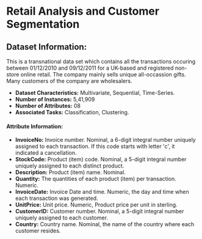 # Retail Analysis and Customer Segmentation
## Dataset Information:
This is a transnational data set which contains all the transactions occuring between 01/12/2010 and 09/12/2011 for a UK-based and registered non-store online retail. The company mainly sells unique all-occassion gifts. Many customers of the company are wholesalers.
- **Dataset Characteristics:** Multivariate, Sequential, Time-Series.
- **Number of Instances:** 5,41,909
- **Number of Attributes:** 08
- **Associated Tasks:** Classification, Clustering.
#### Attribute Information:
- **InvoiceNo:** Invoice number. Nominal, a 6-digit integral number uniquely assigned to each transaction. If this code starts with letter 'c', it indicated a cancellation.
- **StockCode:** Product (item) code. Nominal, a 5-digit integral number uniquely assigned to each distinct product.
- **Description:** Product (item) name. Nominal.
- **Quantity:** The quantities of each product (item) per transaction. Numeric.
- **InvoiceDate:** Invoice Date and time. Numeric, the day and time when each transaction was generated.
- **UnitPrice:** Unit price. Numeric, Product price per unit in sterling.
- **CustomerID:** Customer number. Nominal, a 5-digit integral number uniquely assigned to each customer.
- **Country:** Country name. Nominal, the name of the country where each customer resides.
